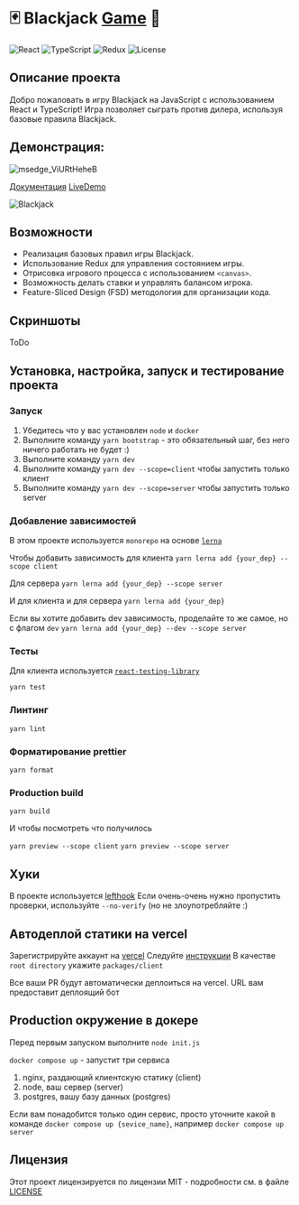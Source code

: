 # 🃏 Blackjack [Game](https://blackjack-cheaters.netlify.app/) 🎲

![React](https://img.shields.io/badge/React-18.3.1-blue)
![TypeScript](https://img.shields.io/badge/TypeScript-4.8.2-blue)
![Redux](https://img.shields.io/badge/Redux-9.1.2-purple)
![License](https://img.shields.io/badge/License-MIT-green)

## Описание проекта

Добро пожаловать в игру Blackjack на JavaScript с использованием React и TypeScript! Игра позволяет сыграть против дилера, используя базовые правила Blackjack.

## Демонcтрация:
![msedge_ViURtHeheB](https://github.com/user-attachments/assets/8d9f703d-2962-48e5-a51d-917e87ba1ce2)

[Документация](./docs/README.md) [LiveDemo](https://blackjack-cheaters.netlify.app/)

![Blackjack](https://upload.wikimedia.org/wikipedia/commons/thumb/7/7d/Blackjack.svg/512px-Blackjack.svg.png)

## Возможности

- Реализация базовых правил игры Blackjack.
- Использование Redux для управления состоянием игры.
- Отрисовка игрового процесса с использованием `<canvas>`.
- Возможность делать ставки и управлять балансом игрока.
- Feature-Sliced Design (FSD) методология для организации кода.

## Скриншоты

ToDo

## Установка, настройка, запуск и тестирование проекта

### Запуск

1. Убедитесь что у вас установлен `node` и `docker`
2. Выполните команду `yarn bootstrap` - это обязательный шаг, без него ничего работать не будет :)
3. Выполните команду `yarn dev`
3. Выполните команду `yarn dev --scope=client` чтобы запустить только клиент
4. Выполните команду `yarn dev --scope=server` чтобы запустить только server

### Добавление зависимостей
В этом проекте используется `monorepo` на основе [`lerna`](https://github.com/lerna/lerna)

Чтобы добавить зависимость для клиента 
```yarn lerna add {your_dep} --scope client```

Для сервера
```yarn lerna add {your_dep} --scope server```

И для клиента и для сервера
```yarn lerna add {your_dep}```

Если вы хотите добавить dev зависимость, проделайте то же самое, но с флагом `dev`
```yarn lerna add {your_dep} --dev --scope server```

### Тесты

Для клиента используется [`react-testing-library`](https://testing-library.com/docs/react-testing-library/intro/)

```yarn test```

### Линтинг

```yarn lint```

### Форматирование prettier

```yarn format```

### Production build

```yarn build```

И чтобы посмотреть что получилось

`yarn preview --scope client`
`yarn preview --scope server`

## Хуки

В проекте используется [lefthook](https://github.com/evilmartians/lefthook)
Если очень-очень нужно пропустить проверки, используйте `--no-verify` (но не злоупотребляйте :)

## Автодеплой статики на vercel

Зарегистрируйте аккаунт на [vercel](https://vercel.com/)
Следуйте [инструкции](https://vitejs.dev/guide/static-deploy.html#vercel-for-git)
В качестве `root directory` укажите `packages/client`

Все ваши PR будут автоматически деплоиться на vercel. URL вам предоставит деплоящий бот

## Production окружение в докере

Перед первым запуском выполните `node init.js`

`docker compose up` - запустит три сервиса
1. nginx, раздающий клиентскую статику (client)
2. node, ваш сервер (server)
3. postgres, вашу базу данных (postgres)

Если вам понадобится только один сервис, просто уточните какой в команде
`docker compose up {sevice_name}`, например `docker compose up server`

## Лицензия

Этот проект лицензируется по лицензии MIT - подробности см. в файле [LICENSE](./LICENSE.md)
